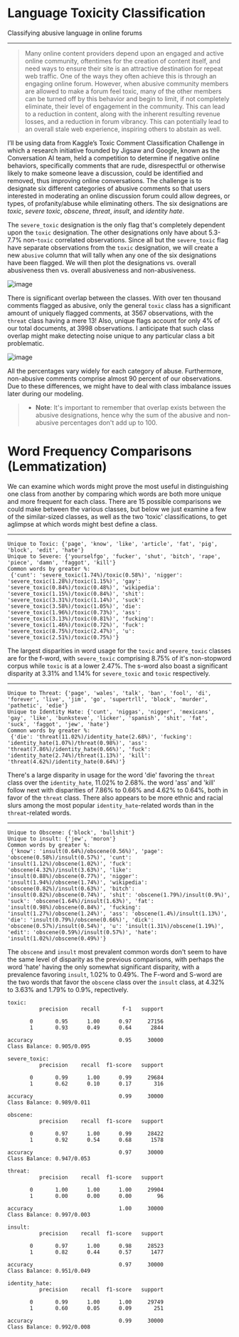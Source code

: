 # Language Toxicity Classification
Classifying abusive language in online forums
___
>Many online content providers depend upon an engaged and active online community, oftentimes for the creation of content itself, and need ways to ensure their site is an attractive destination for repeat web traffic. One of the ways they often achieve this is through an engaging online forum. However, when abusive community members are allowed to make a forum feel toxic, many of the other members can be turned off by this behavior and begin to limit, if not completely eliminate, their level of engagement in the community. This can lead to a reduction in content, along with the inherent resulting revenue losses, and a reduction in forum vibrancy. This can potentially lead to an overall stale web experience, inspiring others to abstain as well.

I’ll be using data from Kaggle’s Toxic Comment Classification Challenge in which a research initiative founded by Jigsaw and Google, known as the Conversation AI team, held a competition to determine if negative online behaviors, specifically comments that are rude, disrespectful or otherwise likely to make someone leave a discussion, could be identified and removed, thus improving online conversations. The challenge is to designate six different categories of abusive comments so that users interested in moderating an online discussion forum could allow degrees, or types, of profanity/abuse while eliminating others. The six designations are *toxic*, *severe toxic*, *obscene*, *threat*, *insult*, and *identity hate*.

The `severe_toxic` designation is the only flag that's completely dependent upon the `toxic` designation. The other designations only have about 5.3-7.7% non-`toxic` correlated observations. Since all but the `severe_toxic` flag have separate observations from the `toxic` designation, we will create a new `abusive` column that will tally when any one of the six designations have been flagged. We will then plot the designations vs. overall abusiveness then vs. overall abusiveness and non-abusiveness.

![image](https://user-images.githubusercontent.com/42311832/95043000-cd0e6380-0698-11eb-8485-4067c7f55875.png)

There is significant overlap between the classes. With over ten thousand comments flagged as abusive, only the general `toxic` class has a significant amount of uniquely flagged comments, at 3567 observations, with the `threat` class having a mere 13! Also, unique flags account for only 4% of our total documents, at 3998 observations. I anticipate that such class overlap might make detecting noise unique to any particular class a bit problematic.

![image](https://user-images.githubusercontent.com/42311832/95043065-fc24d500-0698-11eb-993a-6ded1c86e8d7.png)

All the percentages vary widely for each category of abuse. Furthermore, non-abusive comments comprise almost 90 percent of our observations. Due to these differences, we might have to deal with class imbalance issues later during our modeling.
> + **Note**: It's important to remember that overlap exists between the abusive designations, hence why the sum of the abusive and non-abusive percentages don't add up to 100.

# Word Frequency Comparisons (Lemmatization)

We can examine which words might prove the most useful in distinguishing one class from another by comparing which words are both more unique and more frequent for each class. There are 15 possible comparisons we could make between the various classes, but below we just examine a few of the similar-sized classes, as well as the two 'toxic' classifications, to get aglimpse at which words might best define a class.

---

    Unique to Toxic: {'page', 'know', 'like', 'article', 'fat', 'pig', 'block', 'edit', 'hate'}
    Unique to Severe: {'yourselfgo', 'fucker', 'shut', 'bitch', 'rape', 'piece', 'damn', 'faggot', 'kill'}
    Common words by greater %:
     {'cunt': 'severe_toxic(1.74%)/toxic(0.58%)', 'nigger': 'severe_toxic(1.28%)/toxic(1.15%)', 'gay': 'severe_toxic(0.84%)/toxic(0.48%)', 'wikipedia': 'severe_toxic(1.15%)/toxic(0.84%)', 'shit': 'severe_toxic(3.31%)/toxic(1.14%)', 'suck': 'severe_toxic(3.58%)/toxic(1.05%)', 'die': 'severe_toxic(1.96%)/toxic(0.73%)', 'ass': 'severe_toxic(3.13%)/toxic(0.81%)', 'fucking': 'severe_toxic(1.46%)/toxic(0.72%)', 'fuck': 'severe_toxic(8.75%)/toxic(2.47%)', 'u': 'severe_toxic(2.51%)/toxic(0.75%)'}
 
 The largest disparities in word usage for the `toxic` and `severe_toxic` classes are for the f-word, with `severe_toxic` comprising 8.75% of it's non-stopword corpus while `toxic` is at a lower 2.47%. The s-word also boast a significant disparity at 3.31% and 1.14% for `severe_toxic` and `toxic` respectively.

---
    Unique to Threat: {'page', 'wales', 'talk', 'ban', 'fool', 'di', 'forever', 'live', 'jim', 'go', 'supertrll', 'block', 'murder', 'pathetic', 'edie'}
    Unique to Identity Hate: {'cunt', 'niggas', 'nigger', 'mexicans', 'gay', 'like', 'bunksteve', 'licker', 'spanish', 'shit', 'fat', 'suck', 'faggot', 'jew', 'hate'}
    Common words by greater %:
     {'die': 'threat(11.02%)/identity_hate(2.68%)', 'fucking': 'identity_hate(1.07%)/threat(0.98%)', 'ass': 'threat(7.86%)/identity_hate(0.66%)', 'fuck': 'identity_hate(2.74%)/threat(1.13%)', 'kill': 'threat(4.62%)/identity_hate(0.64%)'}

There's a large disparity in usage for the word 'die' favoring the `threat` class over the `identity_hate`, 11.02% to 2.68%. the word 'ass' and 'kill' follow next with disparities of 7.86% to 0.66% and 4.62% to 0.64%, both in favor of the `threat` class. There also appears to be more ethnic and racial slurs among the most popular `identity_hate`-related words than in the `threat`-related words.

---

    Unique to Obscene: {'block', 'bullshit'}
    Unique to insult: {'jew', 'moron'}
    Common words by greater %:
     {'know': 'insult(0.64%)/obscene(0.56%)', 'page': 'obscene(0.58%)/insult(0.57%)', 'cunt': 'insult(1.12%)/obscene(1.02%)', 'fuck': 'obscene(4.32%)/insult(3.63%)', 'like': 'insult(0.88%)/obscene(0.77%)', 'nigger': 'insult(1.94%)/obscene(1.74%)', 'wikipedia': 'obscene(0.82%)/insult(0.63%)', 'bitch': 'insult(0.82%)/obscene(0.74%)', 'shit': 'obscene(1.79%)/insult(0.9%)', 'suck': 'obscene(1.64%)/insult(1.63%)', 'fat': 'insult(0.98%)/obscene(0.84%)', 'fucking': 'insult(1.27%)/obscene(1.24%)', 'ass': 'obscene(1.4%)/insult(1.13%)', 'die': 'insult(0.79%)/obscene(0.66%)', 'dick': 'obscene(0.57%)/insult(0.54%)', 'u': 'insult(1.31%)/obscene(1.19%)', 'edit': 'obscene(0.59%)/insult(0.57%)', 'hate': 'insult(1.02%)/obscene(0.49%)'}
 
The `obscene` and `insult` most prevalent common words don't seem to have the same level of disparity as the previous comparisons, with perhaps the word 'hate' having the only somewhat significant disparity, with a prevalence favoring `insult`, 1.02%  to 0.49%. The F-word and S-word are the two words that favor the `obscene` class over the `insult` class, at 4.32% to 3.63% and 1.79% to 0.9%, repectively.


    toxic:              
              precision    recall       f-1   support
              
           0       0.95      1.00      0.97     27156
           1       0.93      0.49      0.64      2844

    accuracy                           0.95     30000
    Class Balance: 0.905/0.095
    
    severe_toxic:
              precision    recall  f1-score   support
              
           0       0.99      1.00      0.99     29684
           1       0.62      0.10      0.17       316

    accuracy                           0.99     30000
    Class Balance: 0.989/0.011
    
    obscene:
              precision    recall  f1-score   support

           0       0.97      1.00      0.99     28422
           1       0.92      0.54      0.68      1578

    accuracy                           0.97     30000
    Class Balance: 0.947/0.053
    
    threat:
              precision    recall  f1-score   support

           0       1.00      1.00      1.00     29904
           1       0.00      0.00      0.00        96

    accuracy                           1.00     30000
    Class Balance: 0.997/0.003
    
    insult:
              precision    recall  f1-score   support

           0       0.97      1.00      0.98     28523
           1       0.82      0.44      0.57      1477

    accuracy                           0.97     30000
    Class Balance: 0.951/0.049
    
    identity_hate:
              precision    recall  f1-score   support

           0       0.99      1.00      1.00     29749
           1       0.60      0.05      0.09       251

    accuracy                           0.99     30000
    Class Balance: 0.992/0.008
